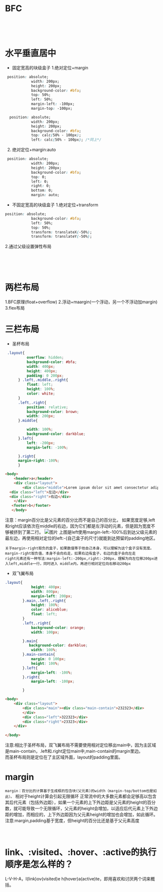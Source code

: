 # BFC
<br>
<br>
<br>




# 水平垂直居中
* 固定宽高的块级盒子
1.绝对定位+margin
```css
 position: absolute;
            width: 200px;
            height: 200px;
            background-color: #bfa;
            top: 50%;
            left: 50%;
            margin-left: -100px;
            margin-top: -100px;
```

```css
  position: absolute;
            width: 200px;
            height: 200px;
            background-color: #bfa;
            top: calc(50% - 100px);
            left: calc(50% - 100px); /*同上*/
```
2. 绝对定位+margin:auto
```css
 position: absolute;
            width: 200px;
            height: 200px;
            background-color: #bfa;
            top: 0;
            left: 0;
            right: 0;
            bottom: 0;
            margin: auto;
```
* 不固定宽高的块级盒子
1.绝对定位+transform
```css
position: absolute;
            background-color: #bfa;
            left: 50%;
            top: 50%;
            transform: translateX(-50%);
            transform: translateY(-50%);
```
2.通过父级设置弹性布局

<br>
<br>
<br>

# 两栏布局
1.BFC原理(float+overflow)
2.浮动+maargin(一个浮动，另一个不浮动加margin)
3.flex布局



# 三栏布局
* 圣杯布局
```css 
 .layout{
          overflow: hidden;
          background-color: #bfa;
          width: 400px;
          height: 400px;
          padding: 0 200px;
      } .left,.middle,.right{
          float: left;
          height: 100%;
          color: white;
      }
      .left,.right{
          position: relative;
          background-color: brown;
          width: 200px;
      }.middle{

          width: 100%;
          background-color: darkblue;
      }.left{
          left: -200px;
          margin-left: -100%;

      }.right{
      margin-right:-100%;
      }
```
```html
<body>
    <header>a</header>
    <div class="layout">
        <div class="middle">Lorem ipsum dolor sit amet consectetur adipisicing elit. Inventore exercitationem quaerat pariatur amet! Repellendus explicabo amet consequuntur? Ipsum cumque adipisci fugiat, dolor maiores sit, veritatis iusto animi modi aliquam eveniet.</div>
  <div class="left">左边</div>
  <div class="right">右边</div>
    </div>
   <footer>b</footer>
   </body>
```
注意：margin百分比是父元素的百分比而不是自己的百分比，
如果宽度足够,left和right应该依次在middle的右边，因为它们都是左浮动的元素，但是因为宽度不够被挤到了第二行。
![图片](D:\cbm\Notes\Notes-images\圣杯布局1.jpg)
上图是left使用margin-left:-100%后到达父级元素的最左边，再使用相对定位的left:-{自己盒子的尺寸}就能到达预留的padding地区。

`关于margin-right取负的盒子，如果数值等于他自己本身，可以理解为这个盒子没有宽度。`<br>
`margin-right取负值，本身不会向右走，如果右边有盒子，右边的盒子会向左走`<br>
`right元素还有一种写法:margin-left:-200px,right:-200px，理解为向左位移200px进入left,middle一行，同时进入	middle内，再进行相对定位向右移动200px`





* 双飞翼布局
```css
.layout{
            height: 400px;
            width: 800px;
            margin-left: 200px;
        }.main,.left,.right{
            height: 100%;
            color: aliceblue;
            float: left;
        }
        .left,.right{
            background-color: orange;
            width: 100px;

        }.main{
           background-color: darkblue;
            width: 100%;
        }.main-contain{
            margin: 0 100px;
            height: 100%;
        }.left{
            margin-left: -100%;
        }.right{
            margin-left: -100px;

        }
```
```html
<body>
    <div class="layout">
        <div class="main"><div class="main-contain">232323</div>
        </div>
        <div class="left">322323</div>
        <div class="right">23323</div>
    </div>
   
</body>
```
注意:相比于圣杯布局，双飞翼布局不需要使用相对定位移出main中，因为主区域是main-contain，.left和.right定位main中,main-contain的margin里边。<br>
而圣杯布局则是定位在了主区域外面，layout的padding里面。






# margin
`margin：百分比的计算基于生成框的包含块(父元素)的width（margin-top/bottom也是如此）。`
相对于height计算会引起无限循环
正常流中的大多数元素都会足够高以包含其后代元素（包括外边距），如果一个元素的上下外边距是父元素的height的百分数，就可能导致一个无限循环，父元素的height会增加，以适应后代元素上下外边距的增加，而相应的，上下外边距因为父元素height的增加也会增加，如此循环。
<br>
注意:margin,padding基于宽度，但height的百分比还是基于父元素高度
<br>
<br>
<br>

# link、:visited、:hover、:active的执行顺序是怎么样的？
L-V-H-A，l(link)ov(visited)e h(hover)a(active)te，即用喜欢和讨厌两个词来概括。

